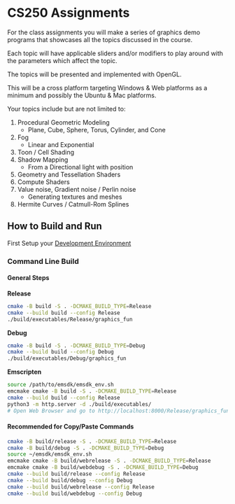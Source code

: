 # CS250 Assignments

For the class assignments you will make a series of graphics demo programs that showcases all the topics discussed in the course.

Each topic will have applicable sliders and/or modifiers to play around with the parameters which affect the topic.

The topics will be presented and implemented with OpenGL.

This will be a cross platform targeting Windows & Web platforms as a minimum and possibly the Ubuntu & Mac platforms.

Your topics include but are not limited to:

1. Procedural Geometric Modeling
	- Plane, Cube, Sphere, Torus, Cylinder, and Cone
2. Fog
	- Linear and Exponential
3. Toon / Cell Shading
4. Shadow Mapping
	- From a Directional light with position
5. Geometry and Tessellation Shaders
6. Compute Shaders
7. Value noise, Gradient noise / Perlin noise
	- Generating textures and meshes
8. Hermite Curves / Catmull-Rom Splines


## How to Build and Run

First Setup your [Development Environment](docs/DevEnvironment.md)

### Command Line Build

#### General Steps

**Release**
```sh
cmake -B build -S . -DCMAKE_BUILD_TYPE=Release
cmake --build build --config Release
./build/executables/Release/graphics_fun
```

**Debug**
```sh
cmake -B build -S . -DCMAKE_BUILD_TYPE=Debug
cmake --build build --config Debug
./build/executables/Debug/graphics_fun
```

**Emscripten**
```sh
source /path/to/emsdk/emsdk_env.sh
emcmake cmake -B build -S . -DCMAKE_BUILD_TYPE=Release
cmake --build build --config Release
python3 -m http.server -d ./build/executables/
# Open Web Browser and go to http://localhost:8000/Release/graphics_fun.html
```

#### Recommended for Copy/Paste Commands
```sh
cmake -B build/release -S . -DCMAKE_BUILD_TYPE=Release
cmake -B build/debug -S . -DCMAKE_BUILD_TYPE=Debug
source ~/emsdk/emsdk_env.sh
emcmake cmake -B build/webrelease -S . -DCMAKE_BUILD_TYPE=Release
emcmake cmake -B build/webdebug -S . -DCMAKE_BUILD_TYPE=Debug
cmake --build build/release --config Release
cmake --build build/debug --config Debug
cmake --build build/webrelease --config Release
cmake --build build/webdebug --config Debug
```

